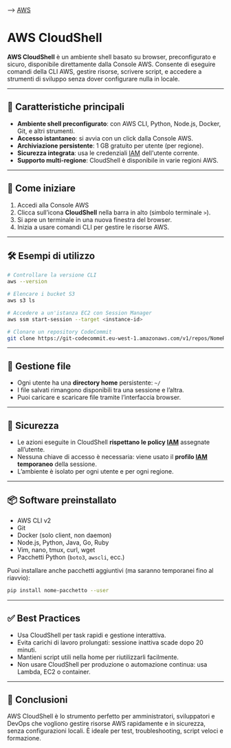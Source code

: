 --> [AWS](AWS.md)
# AWS CloudShell

**AWS CloudShell** è un ambiente shell basato su browser, preconfigurato e sicuro, disponibile direttamente dalla Console AWS. Consente di eseguire comandi della CLI AWS, gestire risorse, scrivere script, e accedere a strumenti di sviluppo senza dover configurare nulla in locale.

---

## 🧩 Caratteristiche principali

- **Ambiente shell preconfigurato**: con AWS CLI, Python, Node.js, Docker, Git, e altri strumenti.
- **Accesso istantaneo**: si avvia con un click dalla Console AWS.
- **Archiviazione persistente**: 1 GB gratuito per utente (per regione).
- **Sicurezza integrata**: usa le credenziali [IAM](AWS-IAM.md) dell'utente corrente.
- **Supporto multi-regione**: CloudShell è disponibile in varie regioni AWS.

---

## 🚀 Come iniziare

1. Accedi alla Console AWS
2. Clicca sull’icona **CloudShell** nella barra in alto (simbolo terminale `>`).
3. Si apre un terminale in una nuova finestra del browser.
4. Inizia a usare comandi CLI per gestire le risorse AWS.

---

## 🛠️ Esempi di utilizzo

```bash
# Controllare la versione CLI
aws --version

# Elencare i bucket S3
aws s3 ls

# Accedere a un'istanza EC2 con Session Manager
aws ssm start-session --target <instance-id>

# Clonare un repository CodeCommit
git clone https://git-codecommit.eu-west-1.amazonaws.com/v1/repos/NomeRepo
```

---

## 📁 Gestione file

- Ogni utente ha una **directory home** persistente: `~/`
- I file salvati rimangono disponibili tra una sessione e l’altra.
- Puoi caricare e scaricare file tramite l’interfaccia browser.

---

## 🔐 Sicurezza

- Le azioni eseguite in CloudShell **rispettano le policy [IAM](AWS-IAM.md)** assegnate all’utente.
- Nessuna chiave di accesso è necessaria: viene usato il **profilo [IAM](AWS-IAM.md) temporaneo** della sessione.
- L’ambiente è isolato per ogni utente e per ogni regione.

---

## 📦 Software preinstallato

- AWS CLI v2
- Git
- Docker (solo client, non daemon)
- Node.js, Python, Java, Go, Ruby
- Vim, nano, tmux, curl, wget
- Pacchetti Python (`boto3`, `awscli`, ecc.)

Puoi installare anche pacchetti aggiuntivi (ma saranno temporanei fino al riavvio):

```bash
pip install nome-pacchetto --user
```

---

## ✅ Best Practices

- Usa CloudShell per task rapidi e gestione interattiva.
- Evita carichi di lavoro prolungati: sessione inattiva scade dopo 20 minuti.
- Mantieni script utili nella home per riutilizzarli facilmente.
- Non usare CloudShell per produzione o automazione continua: usa Lambda, EC2 o container.

---

## 📌 Conclusioni

AWS CloudShell è lo strumento perfetto per amministratori, sviluppatori e DevOps che vogliono gestire risorse AWS rapidamente e in sicurezza, senza configurazioni locali. È ideale per test, troubleshooting, script veloci e formazione.
